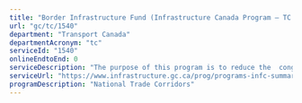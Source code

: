 ```yaml
---
title: "Border Infrastructure Fund (Infrastructure Canada Program – TC manages agreements on behalf of INFC)"
url: "gc/tc/1540"
department: "Transport Canada"
departmentAcronym: "tc"
serviceId: "1540"
onlineEndtoEnd: 0
serviceDescription: "The purpose of this program is to reduce the  congestion and the enhancements to capacity, security and safety at border crossings, BIF will support Canada's growing economic and trade relationship with the United States."
serviceUrl: "https://www.infrastructure.gc.ca/prog/programs-infc-summary-eng.html#bif"
programDescription: "National Trade Corridors"
---
```

